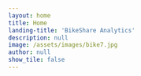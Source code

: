 ```yaml
---
layout: home
title: Home
landing-title: 'BikeShare Analytics'
description: null
image: /assets/images/bike7.jpg
author: null
show_tile: false
---
```

